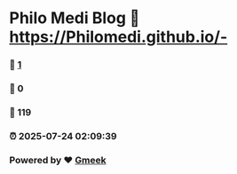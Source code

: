 # Philo Medi Blog :link: https://Philomedi.github.io/- 
### :page_facing_up: [1](https://Philomedi.github.io/-/tag.html) 
### :speech_balloon: 0 
### :hibiscus: 119 
### :alarm_clock: 2025-07-24 02:09:39 
### Powered by :heart: [Gmeek](https://github.com/Meekdai/Gmeek)

